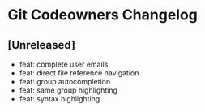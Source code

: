 <!-- Keep a Changelog guide -> https://keepachangelog.com -->

# Git Codeowners Changelog

## [Unreleased]

- feat: complete user emails
- feat: direct file reference navigation
- feat: group autocompletion
- feat: same group highlighting
- feat: syntax highlighting